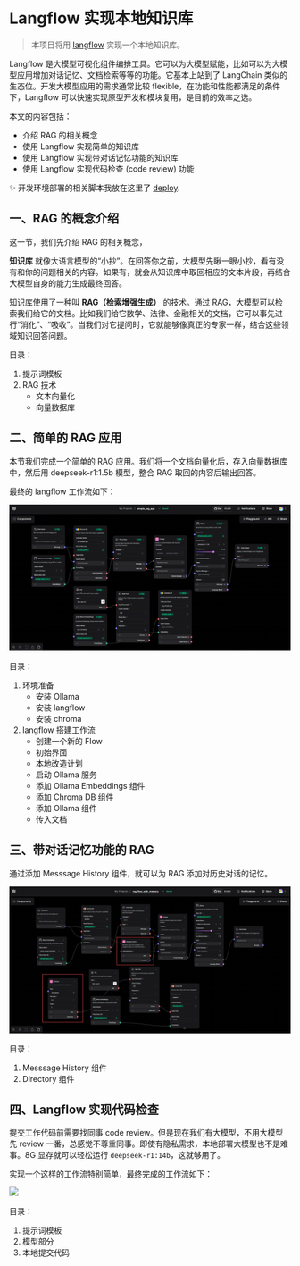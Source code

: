 # Langflow 实现本地知识库

> 本项目将用 [langflow](https://github.com/langflow-ai/langflow) 实现一个本地知识库。

Langflow 是大模型可视化组件编排工具。它可以为大模型赋能，比如可以为大模型应用增加对话记忆、文档检索等等的功能。它基本上站到了 LangChain 类似的生态位。开发大模型应用的需求通常比较 flexible，在功能和性能都满足的条件下，Langflow 可以快速实现原型开发和模块复用，是目前的效率之选。

本文的内容包括：

- 介绍 RAG 的相关概念
- 使用 Langflow 实现简单的知识库
- 使用 Langflow 实现带对话记忆功能的知识库
- 使用 Langflow 实现代码检查 (code review) 功能

✨ 开发环境部署的相关脚本我放在这里了 <a href="https://github.com/luochang212/langflow-rag-app/tree/main/deploy" target="_blank">deploy</a>.


## 一、RAG 的概念介绍

这一节，我们先介绍 RAG 的相关概念，

**知识库** 就像大语言模型的“小抄”。在回答你之前，大模型先瞅一眼小抄，看有没有和你的问题相关的内容。如果有，就会从知识库中取回相应的文本片段，再结合大模型自身的能力生成最终回答。

知识库使用了一种叫 **RAG（检索增强生成）** 的技术。通过 RAG，大模型可以检索我们给它的文档。比如我们给它数学、法律、金融相关的文档，它可以事先进行“消化”、“吸收”。当我们对它提问时，它就能够像真正的专家一样，结合这些领域知识回答问题。

目录：

1. 提示词模板
2. RAG 技术
    - 文本向量化
    - 向量数据库


## 二、简单的 RAG 应用

本节我们完成一个简单的 RAG 应用。我们将一个文档向量化后，存入向量数据库中，然后用 deepseek-r1:1.5b 模型，整合 RAG 取回的内容后输出回答。

最终的 langflow 工作流如下：

![](/img/simple_rag_app.jpg)

目录：

1. 环境准备
    - 安装 Ollama
    - 安装 langflow
    - 安装 chroma
2. langflow 搭建工作流
    - 创建一个新的 Flow
    - 初始界面
    - 本地改造计划
    - 启动 Ollama 服务
    - 添加 Ollama Embeddings 组件
    - 添加 Chroma DB 组件
    - 添加 Ollama 组件
    - 传入文档


## 三、带对话记忆功能的 RAG

通过添加 Messsage History 组件，就可以为 RAG 添加对历史对话的记忆。

![](/img/rag_flow_with_memory.jpg)

目录：

1. Messsage History 组件
2. Directory 组件


## 四、Langflow 实现代码检查

提交工作代码前需要找同事 code review。但是现在我们有大模型，不用大模型先 review 一番，总感觉不尊重同事。即使有隐私需求，本地部署大模型也不是难事。8G 显存就可以轻松运行 `deepseek-r1:14b`，这就够用了。

实现一个这样的工作流特别简单，最终完成的工作流如下：

![](/img/langflow_code_review.jpg)

目录：

1. 提示词模板
2. 模型部分
3. 本地提交代码
